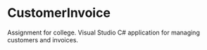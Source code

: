 # CustomerInvoice
Assignment for college. Visual Studio C# application for managing customers and invoices.
